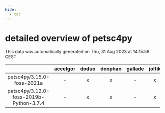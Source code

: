 ```yaml
---
hide:
  - toc
---
```


detailed overview of petsc4py
=============================


This data was automatically generated on Thu, 31 Aug 2023 at 14:15:56 CEST  

| |accelgor|doduo|donphan|gallade|joltik|skitty|swalot|victini|
| :---: | :---: | :---: | :---: | :---: | :---: | :---: | :---: | :---: |
|petsc4py/3.15.0-foss-2021a|-|x|x|-|x|x|x|x|
|petsc4py/3.12.0-foss-2019b-Python-3.7.4|-|x|x|-|x|x|x|x|
